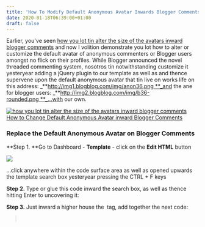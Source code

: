 ```yaml
---
title: 'How To Modify Default Anonymous Avatar Inwards Blogger Comments'
date: 2020-01-18T06:39:00+01:00
draft: false
---
```


Earlier, you've seen [how you lot tin alter the size of the avatars inward blogger comments](https://rdbrry.blogspot.com//search?q=how-to-change-avatar-size-in-blogger) and now I volition demonstrate you lot how to alter or customize the default avatar of anonymous commenters or Blogger users amongst no flick on their profiles. While Blogger announced the novel threaded commenting system, nosotros tin notwithstanding customize it yesteryear adding a jQuery plugin to our template as well as and thence supervene upon the default anonymous avatar that tin live on works life on this address: _**http://img1.blogblog.com/img/anon36.png **_and the ane for blogger users: _**http://img2.blogblog.com/img/b36-rounded.png **_...with our own.  
  

[![how you lot tin alter the size of the avatars inward blogger comments How to Change Default Anonymous Avatar inward Blogger Comments](http://3.bp.blogspot.com/-zwRnvZri1WQ/T6ZuTfSj1PI/AAAAAAAACGo/G0RqCE7SLlA/s1600/change+anonymous+avatar+in+blogger+blogspot+comments.png "How to Change Default Anonymous Avatar inward Blogger Comments")](http://3.bp.blogspot.com/-zwRnvZri1WQ/T6ZuTfSj1PI/AAAAAAAACGo/G0RqCE7SLlA/s1600/change+anonymous+avatar+in+blogger+blogspot+comments.png)

  

### **Replace the Default Anonymous Avatar on Blogger Comments**

  
**Step 1. **Go to Dashboard - **Template** - click on the **Edit HTML** button  
  

[![](http://2.bp.blogspot.com/-gSc5N-5w_cA/US_icNFtWbI/AAAAAAAAC0M/yu6B_3h-ubg/s1600/remove-blogger-labels.png)](http://2.bp.blogspot.com/-gSc5N-5w_cA/US_icNFtWbI/AAAAAAAAC0M/yu6B_3h-ubg/s1600/remove-blogger-labels.png)

  
...click anywhere within the code surface area as well as opened upwards the template search box yesteryear pressing the CTRL + F keys  
  
**Step 2.** Type or glue this code inward the search box, as well as thence hitting Enter to uncovering it:  

**Step 3.** Just inward a higher house the  tag, add together the next code:  

> <br /> <script><br /> $("img\[src='http://img1.blogblog.com/img/anon36.png'\]")<br /> .attr('src', '<b><span style="color: red;">http://1.bp.blogspot.com/-Zphr2YJH\_6w/T6ZZE4YeNBI/AAAAAAAACF0/Tyuj8hkOpdc/s1600/default\_avatar.gif</span></b>')<br /> .ssyby('blank')<br />  
> <br /> <script><br /> $("img\[src='http://img2.blogblog.com/img/b36-rounded.png'\]")<br /> .attr('src', '<b><span style="color: #0b5394;">http://1.bp.blogspot.com/-eKbzORzVaBQ/T6ZXHmdgHqI/AAAAAAAACFs/rVy3T4gxojM/s1600/blogger-user.png</span></b>')<br /> .ssyby('blank')<br />

**Step 4.** Save the changes yesteryear clicking on the **Save Template** button  
  

#### **Changing the default avatar**

**For Anonymous users: **Replace the code inward reddish amongst your picture address  
**For Blogger users: **Replace the URL inward blueish amongst your own.  
  
You tin pick out an avatar from hither as well as and thence re-create the url of it:  
  

![](http://1.bp.blogspot.com/-Zphr2YJH_6w/T6ZZE4YeNBI/AAAAAAAACF0/Tyuj8hkOpdc/s200/default_avatar.gif)

  

> http://1.bp.blogspot.com/-Zphr2YJH\_6w/T6ZZE4YeNBI/AAAAAAAACF0/Tyuj8hkOpdc/s200/default\_avatar.gif

  

![](http://3.bp.blogspot.com/-p4JvM7rWNG4/T6ZcU5eKqTI/AAAAAAAACGM/K0DB35A5brE/s1600/facebook.gif)

  

> http://3.bp.blogspot.com/-p4JvM7rWNG4/T6ZcU5eKqTI/AAAAAAAACGM/K0DB35A5brE/s1600/facebook.gif

  

![](http://2.bp.blogspot.com/-5nGzg5T-9qA/T6ZbL9JF0iI/AAAAAAAACF8/TvTnURwsNb0/s1600/anonymous3.png)

  

> http://2.bp.blogspot.com/-5nGzg5T-9qA/T6ZbL9JF0iI/AAAAAAAACF8/TvTnURwsNb0/s1600/anonymous3.png

  

  

![](http://3.bp.blogspot.com/-oivPlkvBNBY/T6ZoNQhfAII/AAAAAAAACGY/3gem5DBmmQ8/s1600/blogger-user.png)

  

> http://3.bp.blogspot.com/-oivPlkvBNBY/T6ZoNQhfAII/AAAAAAAACGY/3gem5DBmmQ8/s1600/blogger-user.png

  
That's it! If you lot works life this play a joke on useful, delight consider sharing it.